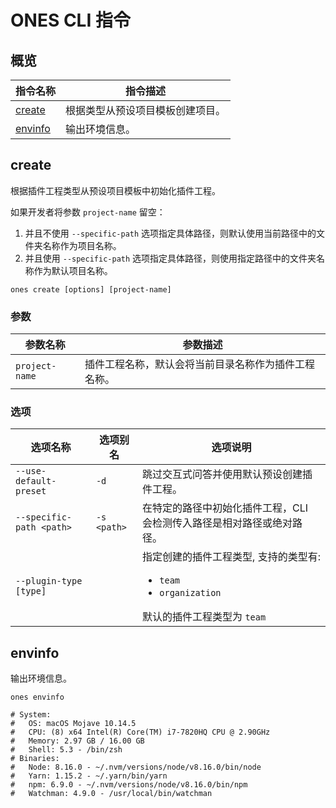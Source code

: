 # ONES CLI 指令

## 概览

| 指令名称            | 指令描述                         |
| ------------------- | -------------------------------- |
| [create](#create)   | 根据类型从预设项目模板创建项目。 |
| [envinfo](#envinfo) | 输出环境信息。                   |

## create

根据插件工程类型从预设项目模板中初始化插件工程。

如果开发者将参数 `project-name` 留空：

1. 并且不使用 `--specific-path` 选项指定具体路径，则默认使用当前路径中的文件夹名称作为项目名称。
2. 并且使用 `--specific-path` 选项指定具体路径，则使用指定路径中的文件夹名称作为默认项目名称。

```shell
ones create [options] [project-name]
```

### 参数

| 参数名称       | 参数描述                                             |
| -------------- | ---------------------------------------------------- |
| `project-name` | 插件工程名称，默认会将当前目录名称作为插件工程名称。 |

### 选项

| 选项名称                 | 选项别名    | 选项说明                                                                                                          |
| ------------------------ | ----------- | ----------------------------------------------------------------------------------------------------------------- |
| `--use-default-preset`   | `-d`        | 跳过交互式问答并使用默认预设创建插件工程。                                                                        |
| `--specific-path <path>` | `-s <path>` | 在特定的路径中初始化插件工程，CLI 会检测传入路径是相对路径或绝对路径。                                            |
| `--plugin-type [type]`   |             | 指定创建的插件工程类型, 支持的类型有: <ul><li>`team`</li><li>`organization`</li></ul> 默认的插件工程类型为 `team` |

## envinfo

输出环境信息。

```shell
ones envinfo

# System:
#   OS: macOS Mojave 10.14.5
#   CPU: (8) x64 Intel(R) Core(TM) i7-7820HQ CPU @ 2.90GHz
#   Memory: 2.97 GB / 16.00 GB
#   Shell: 5.3 - /bin/zsh
# Binaries:
#   Node: 8.16.0 - ~/.nvm/versions/node/v8.16.0/bin/node
#   Yarn: 1.15.2 - ~/.yarn/bin/yarn
#   npm: 6.9.0 - ~/.nvm/versions/node/v8.16.0/bin/npm
#   Watchman: 4.9.0 - /usr/local/bin/watchman
```
